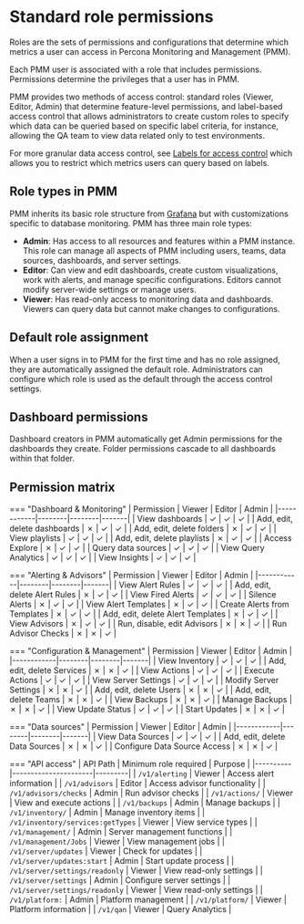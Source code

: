 # Standard role permissions

Roles are the sets of permissions and configurations that determine which metrics a user can access in Percona Monitoring and Management (PMM).

Each PMM user is associated with a role that includes permissions. Permissions determine the privileges that a user has in PMM.

PMM provides two methods of access control: standard roles (Viewer, Editor, Admin) that determine feature-level permissions, and label-based access control that allows administrators to create custom roles to specify which data can be queried based on specific label criteria, for instance, allowing the QA team to view data related only to test environments.

For more granular data access control, see [Labels for access control](../roles/access-control/intro.md) which allows you to restrict which metrics users can query based on labels.

## Role types in PMM

PMM inherits its basic role structure from [Grafana](https://grafana.com/docs/grafana/latest/administration/roles-and-permissions/) but with customizations specific to database monitoring. PMM has three main role types:

- **Admin**: Has access to all resources and features within a PMM instance. This role can manage all aspects of PMM including users, teams, data sources, dashboards, and server settings.
- **Editor**: Can view and edit dashboards, create custom visualizations, work with alerts, and manage specific configurations. Editors cannot modify server-wide settings or manage users.
- **Viewer**: Has read-only access to monitoring data and dashboards. Viewers can query data but cannot make changes to configurations.

## Default role assignment

When a user signs in to PMM for the first time and has no role assigned, they are automatically assigned the default role. Administrators can configure which role is used as the default through the access control settings.

## Dashboard permissions

Dashboard creators in PMM automatically get Admin permissions for the dashboards they create. Folder permissions cascade to all dashboards within that folder.

## Permission matrix

=== "Dashboard & Monitoring"
    | Permission | Viewer | Editor | Admin |
    |------------|--------|--------|-------|
    | View dashboards | ✓ | ✓ | ✓ |
    | Add, edit, delete dashboards | ✗ | ✓ | ✓ |
    | Add, edit, delete folders | ✗ | ✓ | ✓ |
    | View playlists | ✓ | ✓ | ✓ |
    | Add, edit, delete playlists | ✗ | ✓ | ✓ |
    | Access Explore | ✗ | ✓ | ✓ |
    | Query data sources | ✓ | ✓ | ✓ |
    | View Query Analytics | ✓ | ✓ | ✓ |
    | View Insights | ✓ | ✓ | ✓ |

=== "Alerting & Advisors"
    | Permission | Viewer | Editor | Admin |
    |------------|--------|--------|-------|
    | View Alert Rules | ✓ | ✓ | ✓ |
    | Add, edit, delete Alert Rules | ✗ | ✓ | ✓ |
    | View Fired Alerts | ✓ | ✓ | ✓ |
    | Silence Alerts | ✗ | ✓ | ✓ |
    | View Alert Templates | ✗ | ✓ | ✓ |
    | Create Alerts from Templates | ✗ | ✓ | ✓ |
    | Add, edit, delete Alert Templates | ✗ | ✓ | ✓ |
    | View Advisors | ✗ | ✓ | ✓ |
    | Run, disable, edit Advisors | ✗ | ✗ | ✓ |
    | Run Advisor Checks | ✗ | ✗ | ✓ |

=== "Configuration & Management"
    | Permission | Viewer | Editor | Admin |
    |------------|--------|--------|-------|
    | View Inventory | ✓ | ✓ | ✓ |
    | Add, edit, delete Services | ✗ | ✗ | ✓ |
    | View Actions | ✓ | ✓ | ✓ |
    | Execute Actions | ✓ | ✓ | ✓ |
    | View Server Settings | ✓ | ✓ | ✓ |
    | Modify Server Settings | ✗ | ✗ | ✓ |
    | Add, edit, delete Users | ✗ | ✗ | ✓ |
    | Add, edit, delete Teams | ✗ | ✗ | ✓ |
    | View Backups | ✗ | ✗ | ✓ |
    | Manage Backups | ✗ | ✗ | ✓ |
    | View Update Status | ✓ | ✓ | ✓ |
    | Start Updates | ✗ | ✗ | ✓ |

=== "Data sources"
    | Permission | Viewer | Editor | Admin |
    |------------|--------|--------|-------|
    | View Data Sources | ✓ | ✓ | ✓ |
    | Add, edit, delete Data Sources | ✗ | ✗ | ✓ |
    | Configure Data Source Access | ✗ | ✗ | ✓ |

=== "API access"
    | API Path | Minimum role required | Purpose |
    |----------|----------------------|---------|
    | `/v1/alerting` | Viewer | Access alert information |
    | `/v1/advisors` | Editor | Access advisor functionality |
    | `/v1/advisors/checks` | Admin | Run advisor checks |
    | `/v1/actions/` | Viewer | View and execute actions |
    | `/v1/backups` | Admin | Manage backups |
    | `/v1/inventory/` | Admin | Manage inventory items |
    | `/v1/inventory/services:getTypes` | Viewer | View service types |
    | `/v1/management/` | Admin | Server management functions |
    | `/v1/management/Jobs` | Viewer | View management jobs |
    | `/v1/server/updates` | Viewer | Check for updates |
    | `/v1/server/updates:start` | Admin | Start update process |
    | `/v1/server/settings/readonly` | Viewer | View read-only settings |
    | `/v1/server/settings` | Admin | Configure server settings |
    | `/v1/server/settings/readonly` | Viewer | View read-only settings |
    | `/v1/platform:` | Admin | Platform management |
    | `/v1/platform/` | Viewer | Platform information |
    | `/v1/qan` | Viewer | Query Analytics |

